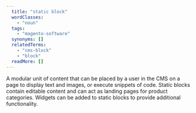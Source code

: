 ```yaml
---
  title: "static block"
  wordClasses:
    - "noun"
  tags:
    - "magento-software"
  synonyms: []
  relatedTerms:
    - "cms-block"
    - "block"
  readMore: []
---
```

A modular unit of content that can be placed by a user in the CMS on a page to display text and images, or execute snippets of code. Static blocks contain editable content and can act as landing pages for product categories. Widgets can be added to static blocks to provide additional functionality.
